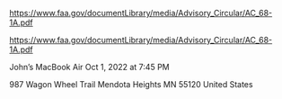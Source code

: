 https://www.faa.gov/documentLibrary/media/Advisory_Circular/AC_68-1A.pdf

https://www.faa.gov/documentLibrary/media/Advisory_Circular/AC_68-1A.pdf


John’s MacBook Air
Oct 1, 2022 at 7:45 PM



987 Wagon Wheel Trail
Mendota Heights MN 55120
United States